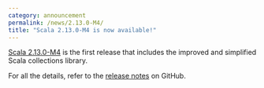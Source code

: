 ```yaml
---
category: announcement
permalink: /news/2.13.0-M4/
title: "Scala 2.13.0-M4 is now available!"
---
```

[Scala 2.13.0-M4](https://github.com/scala/scala/releases/tag/v2.13.0-M4) is the first release that includes the improved and simplified Scala collections library.

For all the details, refer to the [release notes](https://github.com/scala/scala/releases/tag/v2.13.0-M4) on GitHub.
